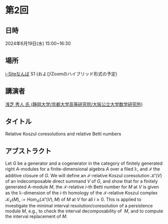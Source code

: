 
<script type="text/x-mathjax-config">MathJax.Hub.Config({tex2jax:{inlineMath:[['\$','\$'],['\\(','\\)']],processEscapes:true},CommonHTML: {matchFontHeight:false}});</script>
<script type="text/javascript" async src="https://cdnjs.cloudflare.com/ajax/libs/mathjax/2.7.1/MathJax.js?config=TeX-MML-AM_CHTML"></script>

# 第2回

## 日時
2024年6月19日(水) 15:00~16:30

## 場所
[i-Siteなんば](https://www.omu.ac.jp/isite/) S1
(およびZoomのハイブリッド形式の予定)

## 講演者
[浅芝 秀人 氏 (静岡大学/京都大学高等研究院/大阪公立大学数学研究所)](https://wwp.shizuoka.ac.jp/asashiba/hideto-asashibas-website/)

## タイトル
Relative Koszul coresolutions and relative Betti numbers


## アブストラクト
Let $G$ be a generator and a cogenerator in the category of finitely generated
right $A$-modules for a finite-dimensional algebra $A$ over a filed $\Bbbk$,
and $\mathcal{I}$ the additive closure of $G$.
We will define an $\mathcal{I}$-relative Koszul coresolution $\mathcal{K}^{\centerdot}(V)$
of an indecomposable direct summand $V$ of $G$, and
show that for a finitely generated $A$-module $M$,
the $\mathcal{I}$-relative $i$-th Betti number for $M$ at $V$
is given as the $\Bbbk$-dimension of the $i$-th homology of the
$\mathcal{I}$-relative Koszul complex
$\mathcal{K}_V(M)_{\centerdot}:=\mathrm{Hom}_A(\mathcal{K}^{\centerdot}(V),M)$
of $M$ at $V$ for all $i \ge 0$.
This is applied to investigate the minimal interval resolution/coresolution
of a persistence module $M$,
e.g., to check the interval decomposability of  $M$, and to compute
the interval replacement of $M$.